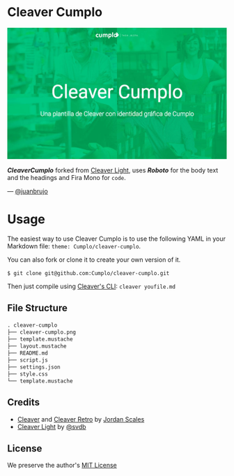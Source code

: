 # Cleaver Cumplo

![Cleaver Cumplo](cleaver-cumplo.jpg)

***CleaverCumplo*** forked from [Cleaver Light](https://github.com/sjaakvandenberg/cleaver-light), uses ***Roboto*** for the body text and the headings and Fira Mono for `code`.

&mdash; [@juanbrujo](https://github.com/juanbrujo)

# Usage

The easiest way to use Cleaver Cumplo is to use the following YAML in your Markdown file: `theme: Cumplo/cleaver-cumplo`.

You can also fork or clone it to create your own version of it.

    $ git clone git@github.com:Cumplo/cleaver-cumplo.git

Then just compile using [Cleaver's CLI](https://github.com/jdan/cleaver): `cleaver youfile.md`

## File Structure

    . cleaver-cumplo
    ├── cleaver-cumplo.png
    ├── template.mustache
    ├── layout.mustache
    ├── README.md
    ├── script.js
    ├── settings.json
    ├── style.css
    └── template.mustache

## Credits

* [Cleaver](https://github.com/jdan/cleaver) and [Cleaver Retro](http://github.com/jdan/cleaver-retro) by [Jordan Scales](https://github.com/jdan)
* [Cleaver Light](https://github.com/sjaakvandenberg/cleaver-light) by [@svdb](https://www.twitter.com/svdb)

## License

We preserve the author's [MIT License](LICENSE)
